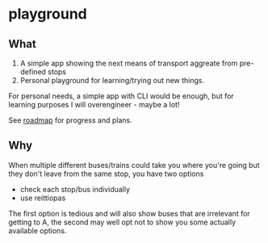 # playground

## What

1. A simple app showing the next means of transport aggreate from pre-defined stops 
2. Personal playground for learning/trying out new things.


For personal needs, a simple app with CLI would be enough, but for learning purposes I will overengineer - maybe a lot!

See [roadmap](roadmap.md) for progress and plans.

## Why

When multiple different buses/trains could take you where you're going but they don't leave from the same stop, you have two options

* check each stop/bus individually
* use reittiopas

The first option is tedious and will also show buses that are irrelevant for getting to A, the second may well opt not to show you some actually available options.
